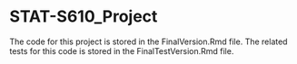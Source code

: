 # STAT-S610_Project

The code for this project is stored in the FinalVersion.Rmd file.
The related tests for this code is stored in the FinalTestVersion.Rmd file.
